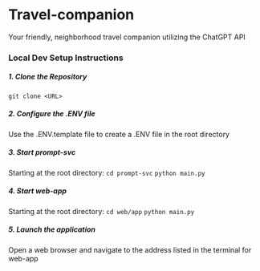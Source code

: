 # Travel-companion
Your friendly, neighborhood travel companion utilizing the ChatGPT API

### Local Dev Setup Instructions

##### 1. Clone the Repository
```git clone <URL>```

##### 2. Configure the .ENV file
Use the .ENV.template file to create a .ENV file in the root directory

##### 3. Start prompt-svc
Starting at the root directory:
```cd prompt-svc```
```python main.py```

##### 4. Start web-app
Starting at the root directory:
```cd web/app```
```python main.py```

##### 5. Launch the application
Open a web browser and navigate to the address listed in the terminal for web-app
